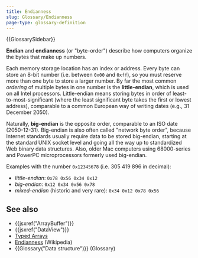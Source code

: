 ```yaml
---
title: Endianness
slug: Glossary/Endianness
page-type: glossary-definition
---
```


{{GlossarySidebar}}

**Endian** and **endianness** (or "byte-order") describe how computers organize the bytes that make up numbers.

Each memory storage location has an index or address. Every byte can store an 8-bit number (i.e. between `0x00` and `0xff`), so you must reserve more than one byte to store a larger number. By far the most common _ordering_ of multiple bytes in one number is the **little-endian**, which is used on all Intel processors. Little-endian means storing bytes in order of least-to-most-significant (where the least significant byte takes the first or lowest address), comparable to a common European way of writing dates (e.g., 31 December 2050).

Naturally, **big-endian** is the opposite order, comparable to an ISO date (2050-12-31). Big-endian is also often called "network byte order", because Internet standards usually require data to be stored big-endian, starting at the standard UNIX socket level and going all the way up to standardized Web binary data structures. Also, older Mac computers using 68000-series and PowerPC microprocessors formerly used big-endian.

Examples with the number `0x12345678` (i.e. 305 419 896 in decimal):

- _little-endian_: `0x78 0x56 0x34 0x12`
- _big-endian_: `0x12 0x34 0x56 0x78`
- _mixed-endian_ (historic and very rare): `0x34 0x12 0x78 0x56`

## See also

- {{jsxref("ArrayBuffer")}}
- {{jsxref("DataView")}}
- [Typed Arrays](/en-US/docs/Web/JavaScript/Guide/Typed_arrays)
- [Endianness](https://en.wikipedia.org/wiki/Endianness) (Wikipedia)
- {{Glossary("Data structure")}} (Glossary)
